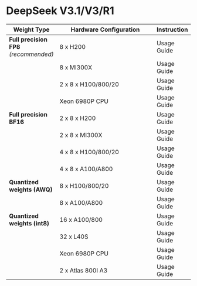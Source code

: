 # DeepSeek V3.1/V3/R1

<table><thead><tr><th>Weight Type</th><th width="249">Hardware Configuration</th><th>Instruction</th></tr></thead><tbody><tr><td><strong>Full precision FP8</strong><br><em>(recommended)</em></td><td>8 x H200</td><td>Usage Guide</td></tr><tr><td></td><td>8 x MI300X</td><td>Usage Guide</td></tr><tr><td></td><td>2 x 8 x H100/800/20</td><td>Usage Guide</td></tr><tr><td></td><td>Xeon 6980P CPU</td><td>Usage Guide</td></tr><tr><td><strong>Full precision BF16</strong></td><td>2 x 8 x H200</td><td>Usage Guide</td></tr><tr><td></td><td>2 x 8 x MI300X</td><td>Usage Guide</td></tr><tr><td></td><td>4 x 8 x H100/800/20</td><td>Usage Guide</td></tr><tr><td></td><td>4 x 8 x A100/A800</td><td>Usage Guide</td></tr><tr><td><strong>Quantized weights (AWQ)</strong></td><td>8 x H100/800/20</td><td>Usage Guide</td></tr><tr><td></td><td>8 x A100/A800</td><td>Usage Guide</td></tr><tr><td><strong>Quantized weights (int8)</strong></td><td>16 x A100/800</td><td>Usage Guide</td></tr><tr><td></td><td>32 x L40S</td><td>Usage Guide</td></tr><tr><td></td><td>Xeon 6980P CPU</td><td>Usage Guide</td></tr><tr><td></td><td>2 x Atlas 800I A3</td><td>Usage Guide</td></tr></tbody></table>

